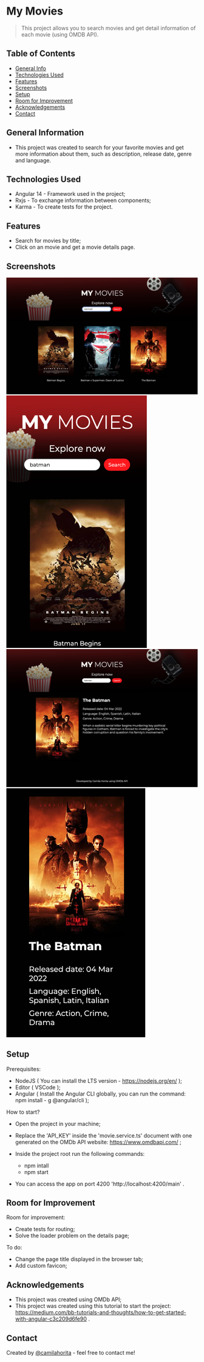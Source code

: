 # My Movies
> This project allows you to search movies and get detail information of each movie (using OMDB API).

## Table of Contents
* [General Info](#general-information)
* [Technologies Used](#technologies-used)
* [Features](#features)
* [Screenshots](#screenshots)
* [Setup](#setup)
* [Room for Improvement](#room-for-improvement)
* [Acknowledgements](#acknowledgements)
* [Contact](#contact)

## General Information
- This project was created to search for your favorite movies and get more information about them, such as description, release date, genre and language.

## Technologies Used
- Angular 14 - Framework used in the project;
- Rxjs - To exchange information between components;
- Karma - To create tests for the project.

## Features
- Search for movies by title;
- Click on an movie and get a movie details page.

## Screenshots
![Homepage desktop](./img/Screenshot1.png)
![Homepage mobile](./img/Screenshot2.png)
![Details page desktop](./img/Screenshot3.png)
![Details page mobile](./img/Screenshot4.png)

## Setup
Prerequisites:

- NodeJS ( You can install the LTS version - https://nodejs.org/en/ );
- Editor ( VSCode );
- Angular ( Install the Angular CLI globally, you can run the command: npm install - g @angular/cli );

How to start?
- Open the project in your machine;
- Replace the 'API_KEY' inside the 'movie.service.ts' document with one generated on the OMDb API website: https://www.omdbapi.com/ ;
- Inside the project root run the following commands: 

	- npm intall
	- npm start

- You can access the app on port 4200 'http://localhost:4200/main' .

## Room for Improvement
Room for improvement:
- Create tests for routing;
- Solve the loader problem on the details page;

To do:
- Change the page title displayed in the browser tab;
- Add custom favicon;

## Acknowledgements
- This project was created using OMDb API;
- This project was created using this tutorial to start the project: https://medium.com/bb-tutorials-and-thoughts/how-to-get-started-with-angular-c3c209d6fe90 .

## Contact
Created by [@camilahorita](https://camilahorita.github.io/portfolio/) - feel free to contact me!
